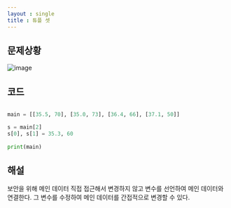 ```yaml
---
layout : single
title : 튜플 셋
---
```


## 문제상황

![image](https://user-images.githubusercontent.com/80247960/112446178-4870e800-8d93-11eb-889c-a1629cce1b04.png)



## 코드

~~~python

main = [[35.5, 70], [35.0, 73], [36.4, 66], [37.1, 50]]

s = main[2]
s[0], s[1] = 35.3, 60
 
print(main)

~~~


## 해설

보안을 위해 메인 데이터 직접 접근해서 변경하지 않고 변수를 선언하여 메인 데이터와 연결한다. 
그 변수를 수정하여 메인 데이터를  간접적으로 변경할 수 있다.







